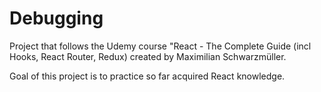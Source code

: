 # Debugging

Project that follows the Udemy course "React - The Complete Guide (incl Hooks, React Router, Redux) created by Maximilian Schwarzmüller.

Goal of this project is to practice so far acquired React knowledge.